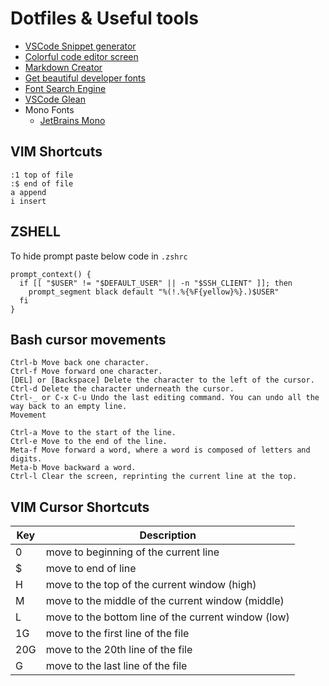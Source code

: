 # Dotfiles & Useful tools

  - [VSCode Snippet generator](https://snippet-generator.app/) 
  - [Colorful code editor screen](https://romannurik.github.io/SlidesCodeHighlighter/)
  - [Markdown Creator](https://dillinger.io/)
  - [Get beautiful developer fonts](https://www.getthefont.com/)
  - [Font Search Engine](https://www.fontsquirrel.com/)
  - [VSCode Glean](https://github.com/wix/vscode-glean/)
  - Mono Fonts
    - [JetBrains Mono](https://www.jetbrains.com/lp/mono/)

## VIM Shortcuts

```
:1 top of file
:$ end of file
a append
i insert
```

## ZSHELL 

To hide prompt paste below code in `.zshrc`
```
prompt_context() {
  if [[ "$USER" != "$DEFAULT_USER" || -n "$SSH_CLIENT" ]]; then
    prompt_segment black default "%(!.%{%F{yellow}%}.)$USER"
  fi
}

```
## Bash cursor movements

```
Ctrl-b Move back one character.
Ctrl-f Move forward one character.
[DEL] or [Backspace] Delete the character to the left of the cursor.
Ctrl-d Delete the character underneath the cursor.
Ctrl-_ or C-x C-u Undo the last editing command. You can undo all the way back to an empty line.
Movement

Ctrl-a Move to the start of the line.
Ctrl-e Move to the end of the line.
Meta-f Move forward a word, where a word is composed of letters and digits.
Meta-b Move backward a word.
Ctrl-l Clear the screen, reprinting the current line at the top.
```

## VIM Cursor Shortcuts


|Key  | Description |
|--|--|
|0 | move to beginning of the current line |
|$ | move to end of line |
|H | move to the top of the current window (high) |
|M | move to the middle of the current window (middle) |
|L | move to the bottom line of the current window (low) |
|1G | move to the first line of the file |
|20G | move to the 20th line of the file |
|G | move to the last line of the file |
